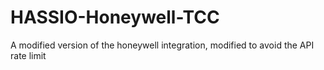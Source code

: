 # HASSIO-Honeywell-TCC
A modified version of the honeywell integration, modified to avoid the API rate limit
